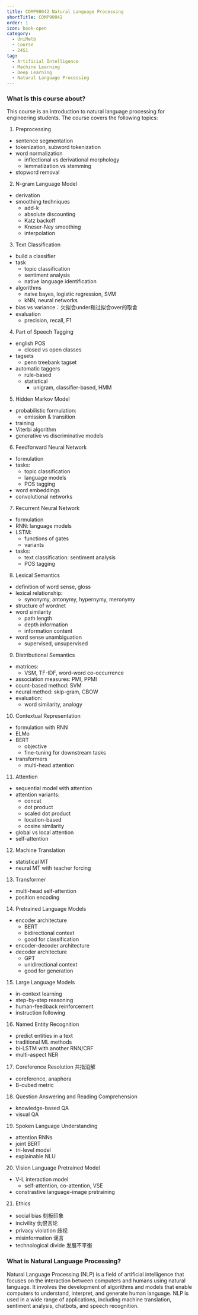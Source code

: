 ```yaml
---
title: COMP90042 Natural Language Processing
shortTitle: COMP90042
order: 1
icon: book-open
category:
  - UniMelb
  - Course
  - 24S1
tag:
  - Artificial Intelligence
  - Machine Learning
  - Deep Learning
  - Natural Language Processing
---
```




### What is this course about?

This course is an introduction to natural language processing for engineering students. The course covers the following topics:

1. Preprocessing
- sentence segmentation 
- tokenization, subword tokenization
- word normalization
  - inflectional vs derivational morphology
  - lemmatization vs stemming
- stopword removal

2. N-gram Language Model
- derivation
- smoothing techniques
  - add-k
  - absolute discounting
  - Katz backoff
  - Kneser-Ney smoothing
  - interpolation

3. Text Classification
- build a classifier
- task
  - topic classification
  - sentiment analysis
  - native language identification
- algorithms
  - naive bayes, logistic regression, SVM
  - kNN, neural networks
- bias vs variance：欠拟合under和过拟合over的取舍
- evaluation
  - precision, recall, F1

4. Part of Speech Tagging
- english POS
  - closed vs open classes
- tagsets
  - penn treebank tagset
- automatic taggers
  - rule-based
  - statistical
    - unigram, classifier-based, HMM

5. Hidden Markov Model
- probabilistic formulation:
  - emission & transition
- training
- Viterbi algorithm
- generative vs discriminative models

6. Feedforward Neural Network
- formulation
- tasks:
  - topic classification
  - language models
  - POS tagging
- word embeddings
- convolutional networks

7. Recurrent Neural Network
- formulation
- RNN: language models
- LSTM:
  - functions of gates
  - variants
- tasks:
  - text classification: sentiment analysis
  - POS tagging

8. Lexical Semantics
- definition of word sense, gloss
- lexical relationship:
  - synonymy, antonymy, hypernymy, meronymy
- structure of wordnet
- word similarity
  - path length
  - depth information
  - information content
- word sense unambiguation
  - supervised, unsupervised

9. Distributional Semantics
- matrices:
  - VSM, TF-IDF, word-word co-occurrence
- association measures: PMI, PPMI
- count-based method: SVM
- neural method: skip-gram, CBOW
- evaluation:
  - word similarity, analogy

10. Contextual Representation
- formulation with RNN
- ELMo
- BERT
  - objective
  - fine-tuning for downstream tasks
- transformers
  - multi-head attention

11. Attention
- sequential model with attention
- attention variants:
  - concat
  - dot product
  - scaled dot product
  - location-based
  - cosine similarity
- global vs local attention
- self-attention

12. Machine Translation
- statistical MT
- neural MT with teacher forcing

13. Transformer
- multi-head self-attention
- position encoding

14. Pretrained Language Models
- encoder architecture
  - BERT
  - bidirectional context
  - good for classification
- encoder-decoder architecture
- decoder architecture
  - GPT
  - unidirectional context
  - good for generation

15. Large Language Models
- in-context learning
- step-by-step reasoning
- human-feedback reinforcement
- instruction following

16. Named Entity Recognition 
- predict entities in a text
- traditional ML methods
- bi-LSTM with another RNN/CRF
- multi-aspect NER

17. Coreference Resolution 共指消解
- coreference, anaphora
- B-cubed metric

18. Question Answering and Reading Comprehension
- knowledge-based QA
- visual QA

19. Spoken Language Understanding
- attention RNNs
- joint BERT
- tri-level model
- explainable NLU

20. Vision Language Pretrained Model
- V-L interaction model
  - self-attention, co-attention, VSE
- constrastive language-image pretraining 

21. Ethics
- social bias 刻板印象
- incivility 仇恨言论
- privacy violation 歧视
- misinformation 谣言
- technological divide 发展不平衡

### What is Natural Language Processing?

Natural Language Processing (NLP) is a field of artificial intelligence that focuses on the interaction between computers and humans using natural language. It involves the development of algorithms and models that enable computers to understand, interpret, and generate human language. NLP is used in a wide range of applications, including machine translation, sentiment analysis, chatbots, and speech recognition.